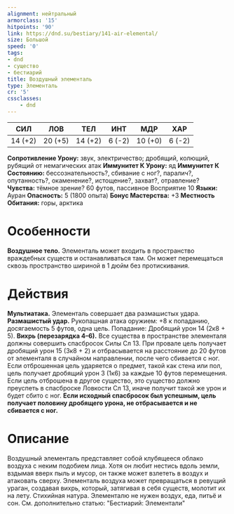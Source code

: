 ```yaml
---
alignment: нейтральный
armorclass: '15'
hitpoints: '90'
link: https://dnd.su/bestiary/141-air-elemental/
size: Большой
speed: '0'
tags:
- dnd
- существо
- бестиарий
title: Воздушный элементаль
type: Элементаль
cr: '5'
cssclasses:
    - dnd
---
```



| СИЛ | ЛОВ | ТЕЛ | ИНТ | МДР | ХАР |
|---|---|---|---|---|---|
| 14 (+2) | 20 (+5) | 14 (+2) | 6 (-2) | 10 (+0) | 6 (-2) |
**Сопротивление Урону:** звук, электричество; дробящий, колющий, рубящий от немагических атак
**Иммунитет К Урону:** яд
**Иммунитет К Состоянию:** бессознательность?, сбивание с ног?, паралич?, опутанность?, окаменение?, истощение?, захват?, отравление?
**Чувства:** тёмное зрение? 60 футов, пассивное Восприятие 10
**Языки:** Ауран
**Опасность:** 5 (1800 опыта)
**Бонус Мастерства:** +3
**Местность Обитания:** горы, арктика


# Особенности
**Воздушное тело.** Элементаль может входить в пространство враждебных существ и останавливаться там. Он может перемещаться сквозь пространство шириной в 1 дюйм без протискивания.


# Действия
**Мультиатака.** Элементаль совершает два размашистых удара.
**Размашистый удар.** Рукопашная атака оружием: +8 к попаданию, досягаемость 5 футов, одна цель. Попадание: Дробящий урон 14 (2к8 + 5).
**Вихрь (перезарядка 4–6).** Все существа в пространстве элементаля должны совершить спасбросок Силы Сл 13. При провале цель получает дробящий урон 15 (3к8 + 2) и отбрасывается на расстояние до 20 футов от элементаля в случайном направлении, после чего сбивается с ног. Если отброшенная цель ударяется о предмет, такой как стена или пол, цель получает дробящий урон 3 (1к6) за каждые 10 футов перемещения. Если цель отброшена в другое существо, это существо должно преуспеть в спасброске Ловкости Сл 13, иначе получит такой же урон и будет сбито с ног.
**Если исходный спасбросок был успешным, цель получает половину дробящего урона, не отбрасывается и не сбивается с ног.** 


# Описание
Воздушный элементаль представляет собой клубящееся облако воздуха с неким подобием лица. Хотя он любит нестись вдоль земли, вздымая вверх пыль и мусор, он также может взлететь в воздух и атаковать сверху. Элементаль воздуха может превращаться в ревущий ураган, создавая вихрь, который, затягивая в себя существ, молотит их на лету. Стихийная натура. Элементалю не нужен воздух, еда, питьё и сон. См. дополнительно статью: "Бестиарий: Элементали"